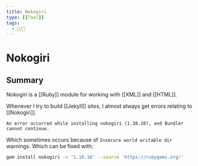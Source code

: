 ```yaml
---
title: Nokogiri
type: [[Tool]]
tags:
  - 📝/🌱
---
```


# Nokogiri

## Summary

Nokogiri is a [[Ruby]] module for working with [[XML]] and [[HTML]].

Whenever I try to build [[Jekyll]] sites, I almost always get errors relating to [[Nokogiri]].

```text
An error occurred while installing nokogiri (1.10.10), and Bundler cannot continue.
```

Which sometimes occurs because of ```Insecure world writable dir``` warnings. Which can be fixed with:
```bash
gem install nokogiri -v '1.10.10' --source 'https://rubygems.org/'
```